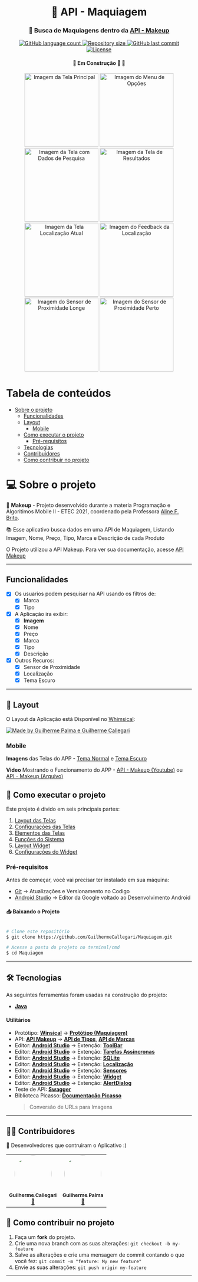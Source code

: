 <h1 align="center" id="title">💄 API - Maquiagem</h1>


<h3 align="center">
    💄 Busca de Maquiagens dentro da <a href="http://makeup-api.herokuapp.com" tagert="_blank">API - Makeup</a>
</h3>

<p align="center" id="icons">
  <a href="#icons">
    <img alt="GitHub language count" src="https://img.shields.io/github/languages/count/GuilhermeCallegari/Maquiagem?color=2304D361">
  </a>
	
  <a href="https://github.com/GuilhermeCallegari/Maquiagem">
    <img alt="Repository size" src="https://img.shields.io/github/repo-size/GuilhermeCallegari/Maquiagem">
  </a>
	
  <a href="https://github.com/GuilhermeCallegari/Maquiagem/commits/main">
    <img alt="GitHub last commit" src="https://img.shields.io/github/last-commit/GuilhermeCallegari/Maquiagem">
  </a>
	
  <a href="LICENSE">
   <img alt="License" src="https://img.shields.io/github/license/GuilhermeCallegari/Maquiagem">
  </a>
</p>

<h4 align="center">
	🚧   Em Construção 🚀 🚧
</h4>

<p align="center">
  <img alt="Imagem da Tela Principal" title="Inicio" src="./printscreen/LightMode/Index.jpeg" width="200px">
	
  <img alt="Imagem do Menu de Opções" title="Menu" src="./printscreen/LightMode/MenuOptions.jpeg" width="200px">
	
  <img alt="Imagem da Tela com Dados de Pesquisa" title="CustomView" src="./printscreen/LightMode/CustomView.jpeg" width="200px">
	
  <img alt="Imagem da Tela de Resultados" title="ResultadosAPI" src="./printscreen/LightMode/ResultApi.jpeg" width="200px">
	
  <img alt="Imagem da Tela Localização Atual" title="Localizacao" src="./printscreen/LightMode/Location.jpeg" width="200px">
	
  <img alt="Imagem do Feedback da Localização" title="FeedbackLocalizacao" src="./printscreen/LightMode/LocationWithFragment.jpeg" width="200px">
	
  <img alt="Imagem do Sensor de Proximidade Longe" title="SensorLonge" src="./printscreen/LightMode/SensorProximity.jpeg" width="200px">
	
  <img alt="Imagem do Sensor de Proximidade Perto" title="SensorPerto" src="./printscreen/LightMode/SensorProximityOff.jpeg" width="200px">
</p>



Tabela de conteúdos
=================
<!--ts-->
 * [Sobre o projeto](#-sobre-o-projeto)
   * [Funcionalidades](#funcionalidades)
   * [Layout](#-layout)
     * [Mobile](#mobile)
   * [Como executar o projeto](#-como-executar-o-projeto)
     * [Pré-requisitos](#pré-requisitos)
   * [Tecnologias](#-tecnologias)
   * [Contribuidores](#-contribuidores)
   * [Como contribuir no projeto](#-como-contribuir-no-projeto)
<!--te-->


# 💻 Sobre o projeto

💄 **Makeup** - Projeto desenvolvido durante a materia Programação e Algoritimos Mobile II - ETEC 2021, coordenado pela Professora [Aline F. Brito](https://github.com/alinefbrito). 

:books: Esse aplicativo busca dados em uma API de Maquiagem, Listando Imagem, Nome, Preço, Tipo, Marca e Descrição de cada Produto

O Projeto utilizou a API Makeup. Para ver sua documentação, acesse [API Makeup](http://makeup-api.herokuapp.com/)

---


## Funcionalidades

- [x] Os usuarios podem pesquisar na API usando os filtros de:
  - [x] Marca
  - [x] Tipo

- [x] A Aplicação ira exibir:
  - [X] **Imagem** 
  - [x] Nome
  - [x] Preço
  - [x] Marca
  - [x] Tipo
  - [x] Descrição
 
- [x] Outros Recuros:
  - [x] Sensor de Proximidade
  - [X] Localização
  - [x] Tema Escuro

---


## 🎨 Layout

O Layout da Aplicação está Disponível no [Whimsical](https://whimsical.com/mobile-UmVv4wcQh1YZLBppfhptCm):

<a href="https://whimsical.com/mobile-UmVv4wcQh1YZLBppfhptCm">
  <img alt="Made by Guilherme Palma e Guilherme Callegari" src="https://img.shields.io/badge/Acessar%20Layout-Whimsical-green">
</a>

### Mobile

**Imagens** das Telas do APP - [Tema Normal](printscreen/LightMode) e [Tema Escuro](printscreen/DarkMode)

**Video** Mostrando o Funcionamento do APP - [API - Makeup (Youtube)](https://youtu.be/WB9kvWjh3_g) ou [API - Makeup (Arquivo)](printscreen/API%20-%202BIM.mp4)
    

## 🚀 Como executar o projeto

Este projeto é divido em seis principais partes:
1. [Layout das Telas](app/src/main/res/layout/)
2. [Configurações das Telas](app/src/main/java/com/example/maquiagem/view/activity)
3. [Elementos das Telas](app/src/main/java/com/example/maquiagem/view)
4. [Funções do Sistema](app/src/main/java/com/example/maquiagem/model)
5. [Layout Widget](app/src/main/res/layout/widget_app.xml)
6. [Configurações do Widget](app/src/main/java/com/example/maquiagem/view/WidgetApp.java)



### Pré-requisitos

Antes de começar, você vai precisar ter instalado em sua máquina:
- [Git](https://git-scm.com) → Atualizações e Versionamento no Codigo 
- [Android Studio](https://developer.android.com/studio/) → Editor da Google voltado ao Desenvolvimento Android


#### 📥 Baixando o Projeto

```bash

# Clone este repositório
$ git clone https://github.com/GuilhermeCallegari/Maquiagem.git

# Acesse a pasta do projeto no terminal/cmd
$ cd Maquiagem

```

---


## 🛠 Tecnologias

As seguintes ferramentas foram usadas na construção do projeto:
-   **[Java](https://developer.android.com/docs)**


#### **Utilitários**

-   Protótipo:  **[Winsical](https://whimsical.com/)**  →  **[Protótipo (Maquiagem)](https://whimsical.com/mobile-UmVv4wcQh1YZLBppfhptCm)**
-   API:  **[API Makeup](http://makeup-api.herokuapp.com/)**  →  **[API de Tipos](makeup-api.herokuapp.com/api/v1/products.json?product_type=)**,  **[API de Marcas](http://makeup-api.herokuapp.com/api/v1/products.json?brand=)**
-   Editor:  **[Android Studio](https://developer.android.com/studio/)**  → Extenção:  **[ToolBar](https://developer.android.com/reference/android/widget/Toolbar)**
-   Editor:  **[Android Studio](https://developer.android.com/studio/)**  → Extenção:  **[Tarefas Assincronas](https://developer.android.com/reference/android/os/AsyncTask)**
-   Editor:  **[Android Studio](https://developer.android.com/studio/)**  → Extenção:  **[SQLite](https://developer.android.com/training/data-storage/sqlite?hl=pt-br)**
-   Editor:  **[Android Studio](https://developer.android.com/studio/)**  → Extenção:  **[Localização](https://developer.android.com/training/location/retrieve-current?hl=pt-br)**
-   Editor:  **[Android Studio](https://developer.android.com/studio/)**  → Extenção:  **[Sensores](https://developer.android.com/guide/topics/sensors/sensors_overview?hl=pt-br)**
-   Editor:  **[Android Studio](https://developer.android.com/studio/)**  → Extenção:  **[Widget](https://developer.android.com/guide/topics/appwidgets/overview)**
-   Editor:  **[Android Studio](https://developer.android.com/studio/)**  → Extenção:  **[AlertDialog](https://developer.android.com/guide/topics/ui/dialogs?hl=pt-br)**
-   Teste de API:  **[Swagger](https://editor.swagger.io/)**
-   Biblioteca Picasso:  **[Documentação Picasso](https://square.github.io/picasso/)** 
	> Conversão de URLs para Imagens
---


## 👨‍💻 Contribuidores

💜 Desenvolvedores que contruiram o Aplicativo :)

<table>
  <tr>
    <td align="center"><a href="https://github.com/GuilhermeCallegari"><img style="border-radius: 50%;" src="https://avatars.githubusercontent.com/u/66626306?s=400&v=4" width="100px;" alt=""/><br /><sub><b>Guilherme Callegari</b></sub></a><br /><a href="https://github.com/GuilhermeCallegari" title="GitHub">🚀</a></td>
    <td align="center"><a href="https://github.com/guilhermepalma"><img style="border-radius: 50%;" src="https://avatars.githubusercontent.com/u/54846154?s=60&v=4" width="100px;" alt=""/><br /><sub><b>Guilherme Palma</b></sub></a><br /><a href="https://github.com/guilhermepalma" title="Github">🚀</a></td>
  </tr>
</table>


## 💪 Como contribuir no projeto

1. Faça um **fork** do projeto.
2. Crie uma nova branch com as suas alterações: `git checkout -b my-feature`
3. Salve as alterações e crie uma mensagem de commit contando o que você fez: `git commit -m "feature: My new feature"`
4. Envie as suas alterações: `git push origin my-feature`


---
